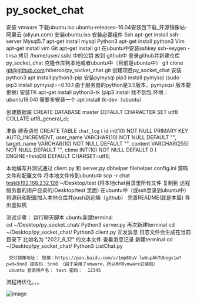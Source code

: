 # py_socket_chat


安装 vmware 
下载ubuntu.iso ubuntu-releases-16.04安装包下载_开源镜像站-阿里云 (aliyun.com)
安装ubuntu.iso
安装必要组件
	Ssh               apt-get install ssh-server
	Mysql5.7    apt-get install mysql
	Python3      apt-get install python3
	Vim              apt-get install vim
	Git                apt-get install git
在ubuntu中安装sshkey    ssh-keygen -t rsa 
拷贝 /home/user/.ssh/   中的公钥 放到 github中 
登录github并新建仓库 py_socket_chat
克隆仓库到本地或者ubuntu中（目前是ubuntu中）  git clone git@github.com:hiberoo/py_socket_chat.git
创建项目py_socket_chat
安装python3  apt install python3-pip
安装pymysql  pip3  install pymysql (sudo pip3 install pymysql==0.10.1 由于服务器的python是3.5版本，pymysqsl 版本要更换)
安装TK   apt-get install python3-tk (pip3 install 找不到包 环境：ubuntu16.04)
	需要多安装一个 apt install tk-dev（ubuntu）
	
创建数据库
CREATE DATABASE master DEFAULT CHARACTER SET utf8 COLLATE utf8_general_ci;

准备 建表语句
CREATE TABLE `chat_log` (
	id int(10) NOT NULL PRIMARY KEY AUTO_INCREMENT,
	user_name VARCHAR(10) NOT NULL DEFAULT "",
	target_name VARCHAR(10) NOT NULL DEFAULT "",
	content VARCHAR(255) NOT NULL DEFAULT "",
	ctime INT(10) NOT NULL DEFAULT 0
) ENGINE=InnoDB DEFAULT CHARSET=utf8;

本地编写并测试通过 client.py 和 server.py dbhelper  filehelper config.ini 源码文件和配置文件
将本地文件传到ubuntu中
scp -r chat test@192.168.232.128:~/Desktop/test (将本地chat目录里所有文件 复制到 远程服务器的用户目录的/Desktop/test 里面)
在ubuntu中（或ssh登录到ubuntu中）将源码和配置加入本地仓库并push到远端（github）
完善README(就是本篇)
导出虚拟机

测试步骤：
	运行聊天脚本
		ubuntu新建terminal   
		 cd ~/Desktop/py_socket_chat/ 
		Python3 server.py
		再次新建terminal
		cd ~/Desktop/py_socket_chat/ 
		Python3 client.py 
		互发消息
		日志文件会生成在当前目录下  比如名为 “2022_6_12” 的文本文件
	查看消息记录
	           新建terminal
		 cd ~/Desktop/py_socket_chat/ 
		Python3 ListChat.py
	 
	 交付镜像地址： 链接：https://pan.baidu.com/s/1mp8DuV-lwUupAh7Ubegs1w?pwd=5nn8 提取码：5nn8 （由于采用了vmware，所以附带vmware安装包）
	 ubuntu 登录用户名： test 密码：  12345
流程待优化。。。

![image](https://user-images.githubusercontent.com/12488600/173242814-80cca27e-8918-44ea-b6b5-ef4b22c93aba.png)

